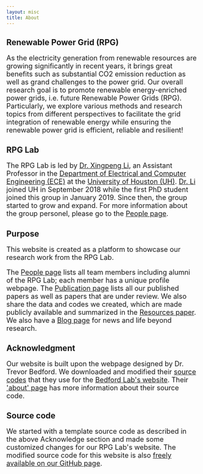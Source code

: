 ```yaml
---
layout: misc
title: About
---
```


## Renewable Power Grid (RPG)

<div class="smallhead mb-1" style="font-size:18px;">
      <p>
As the electricity generation from renewable resources are growing significantly in recent years, it brings great benefits such as substantial CO2 emission reduction as well as grand challenges to the power grid. Our overall research goal is to promote renewable energy-enriched power grids, i.e. future Renewable Power Grids (RPG). Particularly, we explore various methods and research topics from different perspectives to facilitate the grid integration of renewable energy while ensuring the renewable power grid is efficient, reliable and resilient!
      </p>
</div>


## RPG Lab

<div class="smallhead mb-1" style="font-size:18px;">
      <p>
The RPG Lab is led by <a class="off" href="/people/Xingpeng-Li/">Dr. Xingpeng Li</a>, an Assistant Professor in the <a class="off" href="https://www.ece.uh.edu/" target="_blank">Department of Electrical and Computer Engineering (ECE)</a> at the <a class="off" href="https://www.uh.edu/" target="_blank">University of Houston (UH)</a>. <a class="off" href="/people/Xingpeng-Li/">Dr. Li</a> joined UH in September 2018 while the first PhD student joined this group in January 2019. Since then, the group started to grow and expand. For more information about the group personel, please go to the <a class="off" href="/people/">People page</a>.
      </p>
</div>


## Purpose

<div class="smallhead mb-1" style="font-size:18px;">
      <p>
This website is created as a platform to showcase our research work from the RPG Lab. 

The <a class="" href="/people/">People page</a> lists all team members including alumni of the RPG Lab; each member has a unique profile webpage. The <a class="" href="/papers/">Publication page</a> lists all our published papers as well as papers that are under review. We also share the data and codes we created, which are made publicly available and summarized in the <a class="" href="/resources/">Resources paper</a>. We also have a <a class="" href="/blog/">Blog page</a> for news and life beyond research.
      </p>
</div>


## Acknowledgment

<div class="smallhead mb-1" style="font-size:18px;">
      <p>
Our website is built upon the webpage designed by Dr. Trevor Bedford. We downloaded and modified their <a class="off" href="https://github.com/blab/blotter" target="_blank">source codes</a> that they use for the <a class="off" href="https://bedford.io" target="_blank">Bedford Lab's website</a>. Their <a class="off" href="https://bedford.io/misc/about/" target="_blank">'about' page</a> has more information about their source code.
      </p>
</div>

## Source code

<div class="smallhead mb-1" style="font-size:18px;">
      <p>
We started with a template source code as described in the above Acknowledge section and made some customized changes for our RPG Lab's website. The modified source code for this website is also <a class="off" href="https://github.com/rpglab/rpglab.github.io" target="_blank">freely available on our GitHub page</a>.
      </p>
</div>


